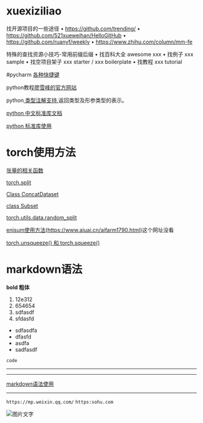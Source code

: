 # xuexiziliao


找开源项目的一些途径
• https://github.com/trending/
• https://github.com/521xueweihan/HelloGitHub
• https://github.com/ruanyf/weekly
• https://www.zhihu.com/column/mm-fe

特殊的查找资源小技巧-常用前缀后缀 
• 找百科大全 awesome xxx
• 找例子 xxx sample
• 找空项目架子 xxx starter / xxx boilerplate 
• 找教程  xxx tutorial



#pycharm [各种快捷键](https://cloud.tencent.com/developer/article/1739012)


python教程[廖雪峰的官方网站](https://www.liaoxuefeng.com/wiki/1016959663602400)

python[ 类型注解支持](https://docs.python.org/zh-cn/3/library/typing.html),返回类型及形参类型的表示。


[python 中文标准库文档](https://docs.python.org/zh-cn/3/library/index.html)

[python 标准库使用](https://pymotw.com/3/)    


#  torch使用方法
[张量的相关函数](https://tingsongyu.github.io/PyTorch-Tutorial-2nd/chapter-2/2.4-method-tensor.html)<br>

[torch.split](https://pytorch.org/docs/stable/generated/torch.split.html)


[Class ConcatDataset](https://pytorch.org/docs/stable/_modules/torch/utils/data/dataset.html#ConcatDataset)

[class Subset](https://pytorch.org/docs/stable/_modules/torch/utils/data/dataset.html#Subset)

[torch.utils.data.random_split](https://pytorch.org/docs/stable/data.html?highlight=random_split#torch.utils.data.random_split)


[enisum使用方法](https://zhuanlan.zhihu.com/p/361209187)(https://www.aiuai.cn/aifarm1790.html)这个网址没看

[torch.unsqueeze() 和 torch.squeeze()](https://zhuanlan.zhihu.com/p/86763381)

# markdown语法
  **bold 粗体**
  1. 12e312
  2. 654654
  3. sdfasdf
  4. sfdasfd


 - sdfasdfa
 - dfasfd
 - asdfa
 - sadfasdf


`code`

---
---

[markdown语法使用](https://markdown.com.cn/editor/)

---

`https://mp.weixin.qq.com/`
`https:sohu.com`

![图片文字](https://i1.wp.com/comlaser.net/wp-content/uploads/2018/03/cropped-road-3133502_1920.jpg)

